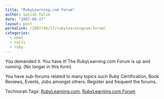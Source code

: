 ```yaml
---
title: "RubyLearning.com Forum"
author: Satish Talim
date: "2007-08-17"
layout: post
permalink: /2007/08/17/rubylearningcom-forum/
categories:
  - news
  - rails
  - ruby
---
```

You demanded it. You have it! The RubyLearning.com
Forum is up and running. (No longer in this form)

You have sub-forums related to many topics such Ruby Certification, Book
Reviews, Events, Jobs amongst others. Register and frequent the forums.

Technorati Tags:
[RubyLearning.com](http://technorati.com/tag/RubyLearning.com),
[RubyLearning.com
Forum](http://technorati.com/tag/RubyLearning.com+Forum)
